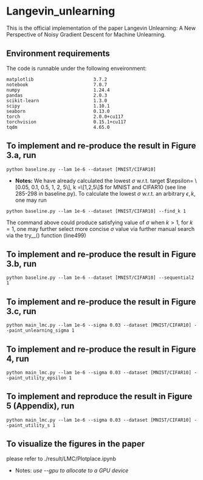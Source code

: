 # Langevin_unlearning

This is the official implementation of the paper Langevin Unlearning: A New Perspective of Noisy Gradient Descent for Machine Unlearning.

## Environment requirements

The code is runnable under the following enveironment:

````
matplotlib                      3.7.2
notebook                        7.0.7
numpy                           1.24.4
pandas                          2.0.3
scikit-learn                    1.3.0
scipy                           1.10.1
seaborn                         0.13.0
torch                           2.0.0+cu117
torchvision                     0.15.1+cu117
tqdm                            4.65.0
````

## To implement and re-produce the result in Figure 3.a, run

````
python baseline.py --lam 1e-6 --dataset [MNIST/CIFAR10]
````

* **Notes:**
We have already calculated the lowest $\sigma$ w.r.t. target $\epsilon= \[0.05, 0.1, 0.5, 1, 2, 5\], k =\[1,2,5\]$ for MNIST and CIFAR10 (see line 285-298 in baseline.py).
To calculate the lowest $\sigma$ w.r.t. an arbitrary $\epsilon, k$, one may run
````
python baseline.py --lam 1e-6 --dataset [MNIST/CIFAR10] --find_k 1
````
The command above could produce satisfying value of $\sigma$ when $k>1$, for $k=1$, one may further select more concise $\sigma$ value via further manual search via the try__() function (line499)

## To implement and re-produce the result in Figure 3.b, run

````
python baseline.py --lam 1e-6 --dataset [MNIST/CIFAR10] --sequential2 1
````





## To implement and re-produce the result in Figure 3.c, run

````
python main_lmc.py --lam 1e-6 --sigma 0.03 --dataset [MNIST/CIFAR10] --paint_unlearning_sigma 1
````

## To implement and re-produce the result in Figure 4, run

````
python main_lmc.py --lam 1e-6 --sigma 0.03 --dataset [MNIST/CIFAR10] --paint_utility_epsilon 1
````

## To implement and reproduce the result in Figure 5 (Appendix), run

````
python main_lmc.py --lam 1e-6 --sigma 0.03 --dataset [MNIST/CIFAR10] --paint_utility_s 1
````

## To visualize the figures in the paper

please refer to ./result/LMC/Plotplace.ipynb

* Notes: *use --gpu to allocate to a GPU device*

  
